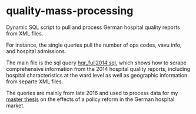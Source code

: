 # quality-mass-processing
Dynamic SQL script to pull and process German hospital quality reports from XML files. 

For instance, the single queries pull the number of ops codes, vavu info, and hospital admissions. 

The main file is the sql query [hqr_full2014.sql](./hqr_full2014.sql), which shows how to scrape comprehensive information from the 2014 hospital quality reports, including hospital characteristics at the ward level as well as geographic information from separte 
XML files. 

The queries are mainly from late 2016 and used to process data for my [master thesis](https://github.com/jeverding/GoogleSite/blob/master/research-papers/Everding_Masterthesis_2016.pdf) on the effects of a policy reform in the German hospital market.
